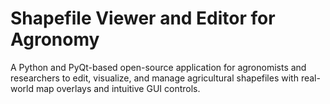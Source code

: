 # Shapefile Viewer and Editor for Agronomy
A Python and PyQt-based open-source application for agronomists and researchers to edit, visualize, and manage agricultural shapefiles with real-world map overlays and intuitive GUI controls.
